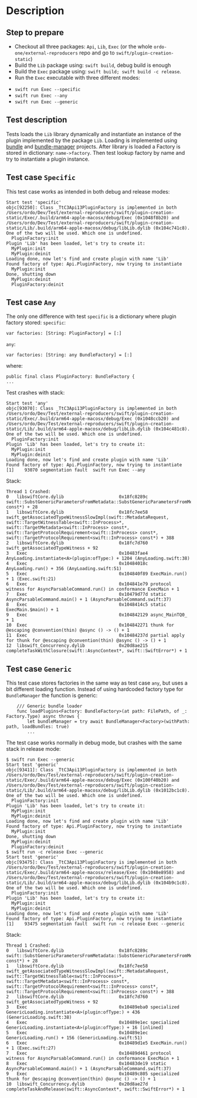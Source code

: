 # Description

## Step to prepare
- Checkout all three packages: `Api`, `Lib`, `Exec` (or the whole `ordo-one/external-reproducers` repo and go to `swift/plugin-creation-static`)
- Build the `Lib` package using: `swift build`, debug build is enough
- Build the `Exec` package using: `swift build; swift build -c release`.
- Run the `Exec` executable with three different modes:

* `swift run Exec --specific`
* `swift run Exec --any`
* `swift run Exec --generic`

## Test description
Tests loads the `Lib` library dynamically and instantiate an instance of the plugin implemented by the package `Lib`. Loading is implemented using [bundle](https://github.com/ordo-one/package-bundle) and [bundle-manager](https://github.com/ordo-one/package-bundle-manager) projects. After library is loaded a Factory is stored in dictionary: `name->factory`. Then test lookup factory by name and try to instantiate a plugin instance.

## Test case `Specific`
This test case works as intended in both debug and release modes:
```
Start test 'specific'
objc[92250]: Class _TtC3Api13PluginFactory is implemented in both /Users/ordo/Dev/Test/external-reproducers/swift/plugin-creation-static/Exec/.build/arm64-apple-macosx/debug/Exec (0x1048f8b20) and /Users/ordo/Dev/Test/external-reproducers/swift/plugin-creation-static/Lib/.build/arm64-apple-macosx/debug/libLib.dylib (0x104c741c8). One of the two will be used. Which one is undefined.
  PluginFactory:init
Plugin 'Lib' has been loaded, let's try to create it:
  MyPlugin:init
  MyPlugin:deinit
Loading done, now let's find and create plugin with name 'Lib'
Found factory of type: Api.PluginFactory, now trying to instantiate
  MyPlugin:init
Done, shutting down
  MyPlugin:deinit
  PluginFactory:deinit
```

## Test case `Any`
The only one difference with test `specific` is a dictionary where plugin factory stored:
`specific`:
```
var factories: [String: PluginFactory] = [:]
```
`any`:
```
var factories: [String: any BundleFactory] = [:]
```
where:
```
public final class PluginFactory: BundleFactory {
...
```
Test crashes with stack:
```
Start test 'any'
objc[93070]: Class _TtC3Api13PluginFactory is implemented in both /Users/ordo/Dev/Test/external-reproducers/swift/plugin-creation-static/Exec/.build/arm64-apple-macosx/debug/Exec (0x1048ccb20) and /Users/ordo/Dev/Test/external-reproducers/swift/plugin-creation-static/Lib/.build/arm64-apple-macosx/debug/libLib.dylib (0x104c481c8). One of the two will be used. Which one is undefined.
  PluginFactory:init
Plugin 'Lib' has been loaded, let's try to create it:
  MyPlugin:init
  MyPlugin:deinit
Loading done, now let's find and create plugin with name 'Lib'
Found factory of type: Api.PluginFactory, now trying to instantiate
[1]    93070 segmentation fault  swift run Exec --any
```
Stack:
```
Thread 1 Crashed:
0   libswiftCore.dylib            	       0x18fc8289c swift::SubstGenericParametersFromMetadata::SubstGenericParametersFromMetadata(swift::TargetMetadata<swift::InProcess> const*) + 28
1   libswiftCore.dylib            	       0x18fc7ee58 swift_getAssociatedTypeWitnessSlowImpl(swift::MetadataRequest, swift::TargetWitnessTable<swift::InProcess>*, swift::TargetMetadata<swift::InProcess> const*, swift::TargetProtocolRequirement<swift::InProcess> const*, swift::TargetProtocolRequirement<swift::InProcess> const*) + 388
2   libswiftCore.dylib            	       0x18fc7d760 swift_getAssociatedTypeWitness + 92
3   Exec                          	       0x10483fae4 AnyLoading.instantiate<A>(plugin:ofType:) + 1204 (AnyLoading.swift:38)
4   Exec                          	       0x10484018c AnyLoading.run() + 356 (AnyLoading.swift:51)
5   Exec                          	       0x104840f89 ExecMain.run() + 1 (Exec.swift:21)
6   Exec                          	       0x104841e79 protocol witness for AsyncParsableCommand.run() in conformance ExecMain + 1
7   Exec                          	       0x10479d77d static AsyncParsableCommand.main() + 1 (AsyncParsableCommand.swift:37)
8   Exec                          	       0x1048414c5 static ExecMain.$main() + 1
9   Exec                          	       0x104842129 async_MainTQ0_ + 1
10  Exec                          	       0x104842271 thunk for @escaping @convention(thin) @async () -> () + 1
11  Exec                          	       0x10484237d partial apply for thunk for @escaping @convention(thin) @async () -> () + 1
12  libswift_Concurrency.dylib    	       0x20d8ae215 completeTaskWithClosure(swift::AsyncContext*, swift::SwiftError*) + 1
```
## Test case `Generic`
This test case stores factories in the same way as test case `any`, but uses a bit different loading function. Instead of using hardcoded factory type for `BundleManager` the function is generic:
```
    /// Generic bundle loader
    func loadPlugins<Factory: BundleFactory>(at path: FilePath, of _: Factory.Type) async throws {
        let bundleManager = try await BundleManager<Factory>(withPath: path, loadBundles: true)
        ...
```
The test case works normally in debug mode, but crashes with the same stack in release mode:
```
$ swift run Exec --generic
Start test 'generic'
objc[93411]: Class _TtC3Api13PluginFactory is implemented in both /Users/ordo/Dev/Test/external-reproducers/swift/plugin-creation-static/Exec/.build/arm64-apple-macosx/debug/Exec (0x100f40b20) and /Users/ordo/Dev/Test/external-reproducers/swift/plugin-creation-static/Lib/.build/arm64-apple-macosx/debug/libLib.dylib (0x1012bc1c8). One of the two will be used. Which one is undefined.
  PluginFactory:init
Plugin 'Lib' has been loaded, let's try to create it:
  MyPlugin:init
  MyPlugin:deinit
Loading done, now let's find and create plugin with name 'Lib'
Found factory of type: Api.PluginFactory, now trying to instantiate
  MyPlugin:init
Done, shutting down
  MyPlugin:deinit
  PluginFactory:deinit
$ swift run -c release Exec --generic
Start test 'generic'
objc[93475]: Class _TtC3Api13PluginFactory is implemented in both /Users/ordo/Dev/Test/external-reproducers/swift/plugin-creation-static/Exec/.build/arm64-apple-macosx/release/Exec (0x1048e8958) and /Users/ordo/Dev/Test/external-reproducers/swift/plugin-creation-static/Lib/.build/arm64-apple-macosx/debug/libLib.dylib (0x104b9c1c8). One of the two will be used. Which one is undefined.
  PluginFactory:init
Plugin 'Lib' has been loaded, let's try to create it:
  MyPlugin:init
  MyPlugin:deinit
Loading done, now let's find and create plugin with name 'Lib'
Found factory of type: Api.PluginFactory, now trying to instantiate
[1]    93475 segmentation fault  swift run -c release Exec --generic
```
Stack:
```
Thread 1 Crashed:
0   libswiftCore.dylib            	       0x18fc8289c swift::SubstGenericParametersFromMetadata::SubstGenericParametersFromMetadata(swift::TargetMetadata<swift::InProcess> const*) + 28
1   libswiftCore.dylib            	       0x18fc7ee58 swift_getAssociatedTypeWitnessSlowImpl(swift::MetadataRequest, swift::TargetWitnessTable<swift::InProcess>*, swift::TargetMetadata<swift::InProcess> const*, swift::TargetProtocolRequirement<swift::InProcess> const*, swift::TargetProtocolRequirement<swift::InProcess> const*) + 388
2   libswiftCore.dylib            	       0x18fc7d760 swift_getAssociatedTypeWitness + 92
3   Exec                          	       0x10489eba0 specialized GenericLoading.instantiate<A>(plugin:ofType:) + 436 (GenericLoading.swift:38)
4   Exec                          	       0x10489e1ec specialized GenericLoading.instantiate<A>(plugin:ofType:) + 16 [inlined]
5   Exec                          	       0x10489e1ec GenericLoading.run() + 156 (GenericLoading.swift:51)
6   Exec                          	       0x10489d1e5 ExecMain.run() + 1 (Exec.swift:27)
7   Exec                          	       0x10489d461 protocol witness for AsyncParsableCommand.run() in conformance ExecMain + 1
8   Exec                          	       0x10483de19 static AsyncParsableCommand.main() + 1 (AsyncParsableCommand.swift:37)
9   Exec                          	       0x10489c805 specialized thunk for @escaping @convention(thin) @async () -> () + 1
10  libswift_Concurrency.dylib    	       0x20d8ae27d completeTaskAndRelease(swift::AsyncContext*, swift::SwiftError*) + 1
```
